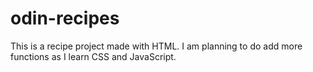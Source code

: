 # odin-recipes
This is a recipe project made with HTML. 
I am planning to do add more functions as I learn CSS and JavaScript.